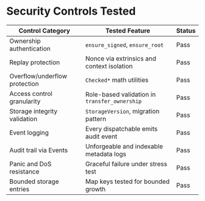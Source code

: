# Security Controls Tested

| Control Category              | Tested Feature                                | Status |
| ----------------------------- | --------------------------------------------- | ------ |
| Ownership authentication      | `ensure_signed`, `ensure_root`                | Pass   |
| Replay protection             | Nonce via extrinsics and context isolation    | Pass   |
| Overflow/underflow protection | `Checked*` math utilities                     | Pass   |
| Access control granularity    | Role-based validation in `transfer_ownership` | Pass   |
| Storage integrity validation  | `StorageVersion`, migration pattern           | Pass   |
| Event logging                 | Every dispatchable emits audit event          | Pass   |
| Audit trail via Events        | Unforgeable and indexable metadata logs       | Pass   |
| Panic and DoS resistance      | Graceful failure under stress test            | Pass   |
| Bounded storage entries       | Map keys tested for bounded growth            | Pass   |
